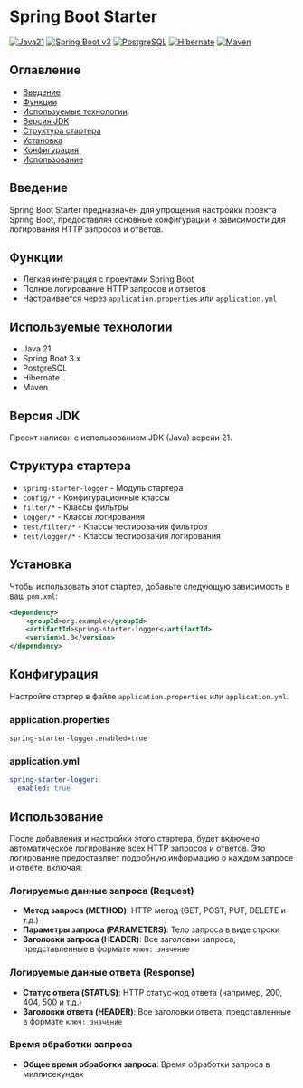 # Spring Boot Starter

[![Java21](https://img.shields.io/badge/JAVA-21-blue.svg)](https://docs.oracle.com/en/java/)
[![Spring Boot v3](https://img.shields.io/badge/SpringBoot-6DB33F?style=flat-square&logo=Spring&logoColor=white)](https://spring.io/projects/spring-boot)
[![PostgreSQL](https://img.shields.io/badge/PostgreSQL-316192?style=flat-square&logo=postgresql&logoColor=white)](https://www.postgresql.org)
[![Hibernate](https://img.shields.io/badge/Hibernate-59666C.svg?style=flat-square&logo=Hibernate&logoColor=white)](https://hibernate.org)
[![Maven](https://img.shields.io/badge/Apache%20Maven-C71A36.svg?style=flat-square&logo=Apache-Maven&logoColor=white)](https://maven.apache.org)

## Оглавление

- [Введение](#введение)
- [Функции](#функции)
- [Используемые технологии](#используемые-технологии)
- [Версия JDK](#версия-jdk)
- [Структура стартера](#структура-стартера)
- [Установка](#установка)
- [Конфигурация](#конфигурация)
- [Использование](#использование)

## Введение

Spring Boot Starter предназначен для упрощения настройки проекта Spring Boot, предоставляя основные конфигурации и зависимости для логирования HTTP запросов и ответов.

## Функции

- Легкая интеграция с проектами Spring Boot
- Полное логирование HTTP запросов и ответов
- Настраивается через `application.properties` или `application.yml`

## Используемые технологии

- Java 21
- Spring Boot 3.x
- PostgreSQL
- Hibernate
- Maven

## Версия JDK

Проект написан с использованием JDK (Java) версии 21.

## Структура стартера

- `spring-starter-logger` - Модуль стартера
- `config/*` - Конфигурационные классы
- `filter/*` - Классы фильтры
- `logger/*` - Классы логирования
- `test/filter/*` - Классы тестирования фильтров
- `test/logger/*` - Классы тестирования логирования

## Установка

Чтобы использовать этот стартер, добавьте следующую зависимость в ваш `pom.xml`:

```xml
<dependency>
    <groupId>org.example</groupId>
    <artifactId>spring-starter-logger</artifactId>
    <version>1.0</version>
</dependency>
```

## Конфигурация

Настройте стартер в файле `application.properties` или `application.yml`.

### application.properties

```properties
spring-starter-logger.enabled=true
```

### application.yml
```yml
spring-starter-logger:
  enabled: true
```

## Использование

После добавления и настройки этого стартера, будет включено автоматическое логирование всех HTTP запросов и ответов. Это логирование предоставляет подробную информацию о каждом запросе и ответе, включая:

### Логируемые данные запроса (Request)
- **Метод запроса (METHOD)**: HTTP метод (GET, POST, PUT, DELETE и т.д.)
- **Параметры запроса (PARAMETERS)**: Тело запроса в виде строки
- **Заголовки запроса (HEADER)**: Все заголовки запроса, представленные в формате `ключ: значение`

### Логируемые данные ответа (Response)
- **Статус ответа (STATUS)**: HTTP статус-код ответа (например, 200, 404, 500 и т.д.)
- **Заголовки ответа (HEADER)**: Все заголовки ответа, представленные в формате `ключ: значение`

### Время обработки запроса
- **Общее время обработки запроса**: Время обработки запроса в миллисекундах

